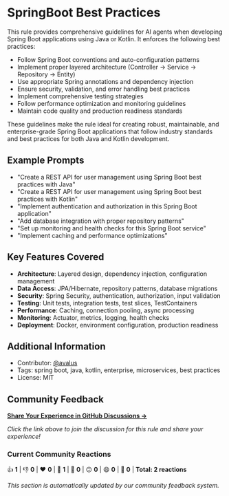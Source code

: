 # SpringBoot Best Practices

This rule provides comprehensive guidelines for AI agents when developing Spring Boot applications using Java or Kotlin. It enforces the following best practices:

- Follow Spring Boot conventions and auto-configuration patterns
- Implement proper layered architecture (Controller → Service → Repository → Entity)
- Use appropriate Spring annotations and dependency injection
- Ensure security, validation, and error handling best practices
- Implement comprehensive testing strategies
- Follow performance optimization and monitoring guidelines
- Maintain code quality and production readiness standards

These guidelines make the rule ideal for creating robust, maintainable, and enterprise-grade Spring Boot applications that follow industry standards and best practices for both Java and Kotlin development.

## Example Prompts

- "Create a REST API for user management using Spring Boot best practices with Java"
- "Create a REST API for user management using Spring Boot best practices with Kotlin"
- "Implement authentication and authorization in this Spring Boot application"
- "Add database integration with proper repository patterns"
- "Set up monitoring and health checks for this Spring Boot service"
- "Implement caching and performance optimizations"

## Key Features Covered

- **Architecture**: Layered design, dependency injection, configuration management
- **Data Access**: JPA/Hibernate, repository patterns, database migrations
- **Security**: Spring Security, authentication, authorization, input validation
- **Testing**: Unit tests, integration tests, test slices, TestContainers
- **Performance**: Caching, connection pooling, async processing
- **Monitoring**: Actuator, metrics, logging, health checks
- **Deployment**: Docker, environment configuration, production readiness

## Additional Information

- Contributor: [@avalus](https://github.com/avalus)
- Tags: spring boot, java, kotlin, enterprise, microservices, best practices
- License: MIT

## Community Feedback

**[Share Your Experience in GitHub Discussions →](https://github.com/avalus/rulebase/discussions)**

*Click the link above to join the discussion for this rule and share your experience!*

### Current Community Reactions
<!-- STATS_START -->
👍 **1** | 👎 **0** | ❤️ **0** | 🚀 **1** | 👀 **0** | 😕 **0** | 😄 **0** | 🎉 **0** | **Total: 2 reactions**
<!-- STATS_END -->

*This section is automatically updated by our community feedback system.*
